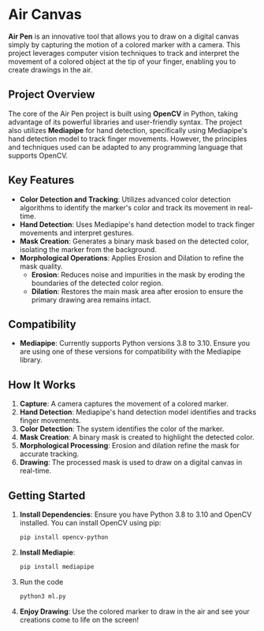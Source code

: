 # Air Canvas

**Air Pen** is an innovative tool that allows you to draw on a digital canvas simply by capturing the motion of a colored marker with a camera. This project leverages computer vision techniques to track and interpret the movement of a colored object at the tip of your finger, enabling you to create drawings in the air.

## Project Overview

The core of the Air Pen project is built using **OpenCV** in Python, taking advantage of its powerful libraries and user-friendly syntax. The project also utilizes **Mediapipe** for hand detection, specifically using Mediapipe's hand detection model to track finger movements. However, the principles and techniques used can be adapted to any programming language that supports OpenCV.

## Key Features

- **Color Detection and Tracking**: Utilizes advanced color detection algorithms to identify the marker's color and track its movement in real-time.
- **Hand Detection**: Uses Mediapipe's hand detection model to track finger movements and interpret gestures.
- **Mask Creation**: Generates a binary mask based on the detected color, isolating the marker from the background.
- **Morphological Operations**: Applies Erosion and Dilation to refine the mask quality.
  - **Erosion**: Reduces noise and impurities in the mask by eroding the boundaries of the detected color region.
  - **Dilation**: Restores the main mask area after erosion to ensure the primary drawing area remains intact.

## Compatibility

- **Mediapipe**: Currently supports Python versions 3.8 to 3.10. Ensure you are using one of these versions for compatibility with the Mediapipe library.

## How It Works

1. **Capture**: A camera captures the movement of a colored marker.
2. **Hand Detection**: Mediapipe's hand detection model identifies and tracks finger movements.
3. **Color Detection**: The system identifies the color of the marker.
4. **Mask Creation**: A binary mask is created to highlight the detected color.
5. **Morphological Processing**: Erosion and dilation refine the mask for accurate tracking.
6. **Drawing**: The processed mask is used to draw on a digital canvas in real-time.

## Getting Started

1. **Install Dependencies**: Ensure you have Python 3.8 to 3.10 and OpenCV installed. You can install OpenCV using pip:
   ```bash
   pip install opencv-python
2. **Install  Mediapie**:
   ```bash
   pip install mediapipe
3. Run the code
   ```bash
   python3 ml.py
4. **Enjoy Drawing**: Use the colored marker to draw in the air and see your creations come to life on the screen!
